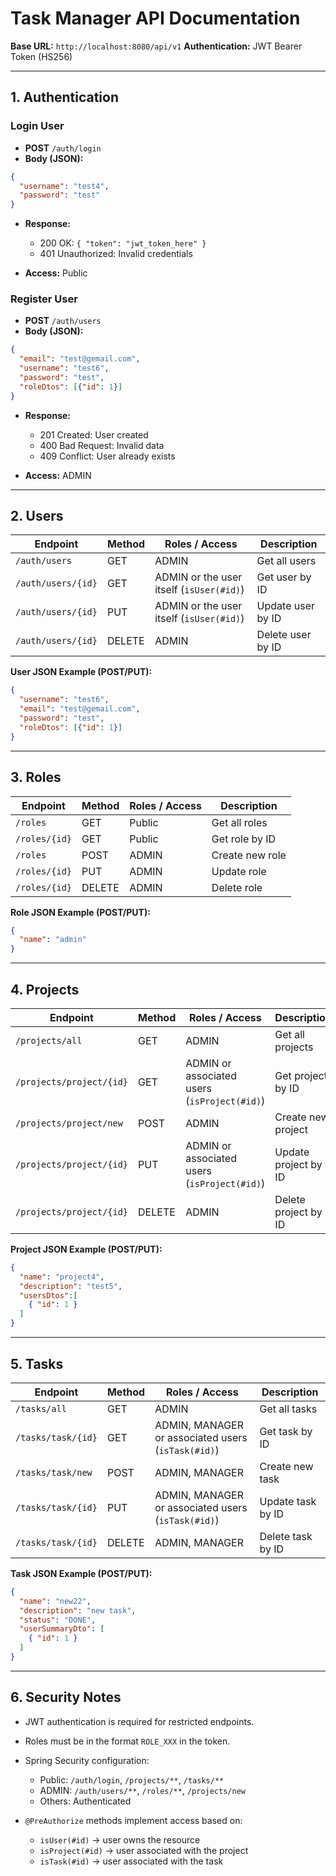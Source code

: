 # Task Manager API Documentation

**Base URL:** `http://localhost:8080/api/v1`
**Authentication:** JWT Bearer Token (HS256)

---

## 1. Authentication

### **Login User**

* **POST** `/auth/login`
* **Body (JSON):**

```json
{
  "username": "test4",
  "password": "test"
}
```

* **Response:**

  * 200 OK: `{ "token": "jwt_token_here" }`
  * 401 Unauthorized: Invalid credentials
* **Access:** Public

### **Register User**

* **POST** `/auth/users`
* **Body (JSON):**

```json
{
  "email": "test@gemail.com",
  "username": "test6",
  "password": "test",
  "roleDtos": [{"id": 1}]
}
```

* **Response:**

  * 201 Created: User created
  * 400 Bad Request: Invalid data
  * 409 Conflict: User already exists
* **Access:** ADMIN

---

## 2. Users

| Endpoint           | Method | Roles / Access                           | Description       |
| ------------------ | ------ | ---------------------------------------- | ----------------- |
| `/auth/users`      | GET    | ADMIN                                    | Get all users     |
| `/auth/users/{id}` | GET    | ADMIN or the user itself (`isUser(#id)`) | Get user by ID    |
| `/auth/users/{id}` | PUT    | ADMIN or the user itself (`isUser(#id)`) | Update user by ID |
| `/auth/users/{id}` | DELETE | ADMIN                                    | Delete user by ID |

**User JSON Example (POST/PUT):**

```json
{
  "username": "test6",
  "email": "test@gemail.com",
  "password": "test",
  "roleDtos": [{"id": 1}]
}
```

---

## 3. Roles

| Endpoint      | Method | Roles / Access | Description     |
| ------------- | ------ | -------------- | --------------- |
| `/roles`      | GET    | Public         | Get all roles   |
| `/roles/{id}` | GET    | Public         | Get role by ID  |
| `/roles`      | POST   | ADMIN          | Create new role |
| `/roles/{id}` | PUT    | ADMIN          | Update role     |
| `/roles/{id}` | DELETE | ADMIN          | Delete role     |

**Role JSON Example (POST/PUT):**

```json
{
  "name": "admin"
}
```

---

## 4. Projects

| Endpoint                 | Method | Roles / Access                               | Description          |
| ------------------------ | ------ | -------------------------------------------- | -------------------- |
| `/projects/all`          | GET    | ADMIN                                        | Get all projects     |
| `/projects/project/{id}` | GET    | ADMIN or associated users (`isProject(#id)`) | Get project by ID    |
| `/projects/project/new`  | POST   | ADMIN                                        | Create new project   |
| `/projects/project/{id}` | PUT    | ADMIN or associated users (`isProject(#id)`) | Update project by ID |
| `/projects/project/{id}` | DELETE | ADMIN                                        | Delete project by ID |

**Project JSON Example (POST/PUT):**

```json
{
  "name": "project4",
  "description": "test5",
  "usersDtos":[
    { "id": 1 }
  ]
}
```

---

## 5. Tasks

| Endpoint           | Method | Roles / Access                                     | Description       |
| ------------------ | ------ | -------------------------------------------------- | ----------------- |
| `/tasks/all`       | GET    | ADMIN                                              | Get all tasks     |
| `/tasks/task/{id}` | GET    | ADMIN, MANAGER or associated users (`isTask(#id)`) | Get task by ID    |
| `/tasks/task/new`  | POST   | ADMIN, MANAGER                                     | Create new task   |
| `/tasks/task/{id}` | PUT    | ADMIN, MANAGER or associated users (`isTask(#id)`) | Update task by ID |
| `/tasks/task/{id}` | DELETE | ADMIN, MANAGER                                     | Delete task by ID |

**Task JSON Example (POST/PUT):**

```json
{
  "name": "new22",
  "description": "new task",
  "status": "DONE",
  "userSummaryDto": [
    { "id": 1 }
  ]
}
```

---

## 6. Security Notes

* JWT authentication is required for restricted endpoints.
* Roles must be in the format `ROLE_XXX` in the token.
* Spring Security configuration:

  * Public: `/auth/login`, `/projects/**`, `/tasks/**`
  * ADMIN: `/auth/users/**`, `/roles/**`, `/projects/new`
  * Others: Authenticated
* `@PreAuthorize` methods implement access based on:

  * `isUser(#id)` → user owns the resource
  * `isProject(#id)` → user associated with the project
  * `isTask(#id)` → user associated with the task


